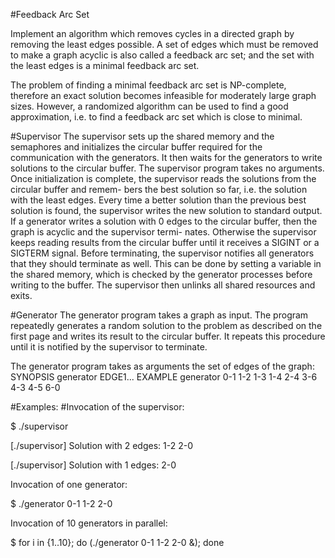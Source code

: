 #Feedback Arc Set

Implement an algorithm which removes cycles in a directed graph by removing the least edges possible. A set of edges which must be removed to make a graph acyclic is also called a feedback arc set; and the set with the least edges is a minimal feedback arc set.

The problem of finding a minimal feedback arc set is NP-complete, therefore an exact solution becomes infeasible for moderately large graph sizes. However, a randomized algorithm can be used to find a good approximation, i.e. to find a feedback arc set which is close to minimal.

#Supervisor
The supervisor sets up the shared memory and the semaphores and initializes the circular buffer required for the communication with the generators. It then waits for the generators to write solutions to the circular buffer.
The supervisor program takes no arguments.
Once initialization is complete, the supervisor reads the solutions from the circular buffer and remem- bers the best solution so far, i.e. the solution with the least edges. Every time a better solution than the previous best solution is found, the supervisor writes the new solution to standard output. If a generator writes a solution with 0 edges to the circular buffer, then the graph is acyclic and the supervisor termi- nates. Otherwise the supervisor keeps reading results from the circular buffer until it receives a SIGINT or a SIGTERM signal.
Before terminating, the supervisor notifies all generators that they should terminate as well. This can be done by setting a variable in the shared memory, which is checked by the generator processes before writing to the buffer. The supervisor then unlinks all shared resources and exits.

#Generator
The generator program takes a graph as input. The program repeatedly generates a random solution to the problem as described on the first page and writes its result to the circular buffer. It repeats this procedure until it is notified by the supervisor to terminate.

The generator program takes as arguments the set of edges of the graph:
SYNOPSIS
generator EDGE1...
EXAMPLE
generator 0-1 1-2 1-3 1-4 2-4 3-6 4-3 4-5 6-0

#Examples:
#Invocation of the supervisor:

$ ./supervisor

[./supervisor] Solution with 2 edges: 1-2 2-0

[./supervisor] Solution with 1 edges: 2-0

Invocation of one generator:

$ ./generator 0-1 1-2 2-0

Invocation of 10 generators in parallel:

$ for i in {1..10}; do (./generator 0-1 1-2 2-0 &); done
